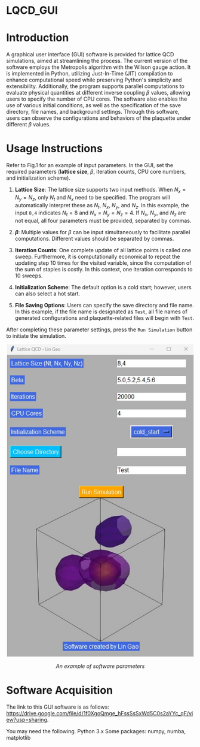 # LQCD_GUI

Introduction
============
A graphical user interface (GUI) software is provided for lattice QCD simulations, aimed at streamlining the process. The current version of the software employs the Metropolis algorithm with the Wilson gauge action. It is implemented in Python, utilizing Just-In-Time (JIT) compilation to enhance computational speed while preserving Python's simplicity and extensibility. Additionally, the program supports parallel computations to evaluate physical quantities at different inverse coupling $\beta$ values, allowing users to specify the number of CPU cores. The software also enables the use of various initial conditions, as well as the specification of the save directory, file names, and background settings. Through this software, users can observe the configurations and behaviors of the plaquette under different $\beta$ values.

Usage Instructions
============

Refer to Fig.1 for an example of input parameters. In the GUI, set the required parameters (**lattice size**, $\beta$, iteration counts, CPU core numbers, and initialization scheme).

1. **Lattice Size**: The lattice size supports two input methods. When $N_x = N_y = N_z$, only $N_t$ and $N_x$ need to be specified. The program will automatically interpret these as $N_t$, $N_x$, $N_y$, and $N_z$. In this example, the input `8,4` indicates $N_t = 8$ and $N_x = N_y = N_z = 4$. If $N_x$, $N_y$, and $N_z$ are not equal, all four parameters must be provided, separated by commas.

2. **$\beta$**: Multiple values for $\beta$ can be input simultaneously to facilitate parallel computations. Different values should be separated by commas.

3. **Iteration Counts**: One complete update of all lattice points is called one sweep. Furthermore, it is computationally economical to repeat the updating step 10 times for the visited variable, since the computation of the sum of staples is costly. In this context, one iteration corresponds to 10 sweeps.

4. **Initialization Scheme**: The default option is a cold start; however, users can also select a hot start.

5. **File Saving Options**: Users can specify the save directory and file name. In this example, if the file name is designated as `Test`, all file names of generated configurations and plaquette-related files will begin with `Test`.

After completing these parameter settings, press the `Run Simulation` button to initiate the simulation.

<p align="center">
    <img src="images/LQCD_GUI.png"  width="500"/>
</p>
<p align="center">
    <i>An example of software parameters</i>
</p>

Software Acquisition
============
The link to this GUI software is as follows:
https://drive.google.com/file/d/1f0XgoQmge_hFssSsSxWd5C0s2aYYc_qF/view?usp=sharing.

You may need the following.
Python 3.x
Some packages: numpy, numba, matplotlib  


